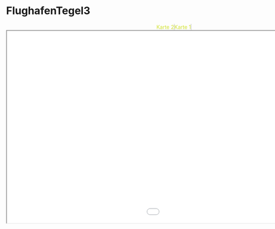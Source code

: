 # FlughafenTegel3
<head>
<meta charset="utf-8">
<style>
nav a {
  display: inline;
  text-decoration: none;
  text-align: center;
  float:right; 
  margin: 0;
  padding: 0;
  color: #d1e231;
  border-right: 1px solid #bbb;
}
</style>
</head>
<body>
<nav>
<a href="kepler.gl.html" target="iframe">Karte 1</a>
<a href="hello.html" target="iframe">Karte 2</a>
</nav>
<iframe name="iframe" src="kepler.gl.html" width="1450px" height="525px">
</iframe>
</body>
